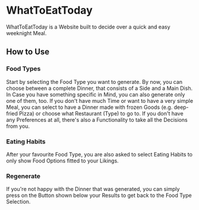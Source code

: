 # WhatToEatToday

WhatToEatToday is a Website built to decide over a quick and easy weeknight Meal.

## How to Use

### Food Types

Start by selecting the Food Type you want to generate. By now, you can choose between a complete Dinner, that consists of a Side and a Main Dish. In Case you have something specific in Mind, you can also generate only one of them, too.
If you don't have much Time or want to have a very simple Meal, you can select to have a Dinner made with frozen Goods (e.g. deep-fried Pizza) or choose what Restaurant (Type) to go to.
If you don't have any Preferences at all, there's also a Functionality to take all the Decisions from you.

### Eating Habits

After your favourite Food Type, you are also asked to select Eating Habits to only show Food Options fitted to your Likings.

### Regenerate

If you're not happy with the Dinner that was generated, you can simply press on the Button shown below your Results to get back to the Food Type Selection.
